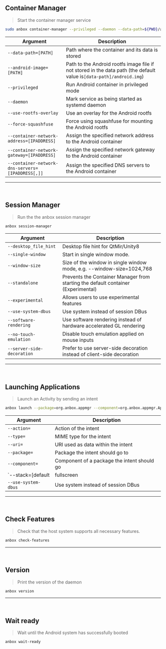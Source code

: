 ## **Container Manager**
> Start the container manager service
```sh
sudo anbox container-manager --privileged --daemon --data-path=${PWD}/anbox-data --android-image=${PWD}/android.img
```
| Argument  | Description |
| ------------- | ------------- |
| `--data-path=[PATH]`  | Path where the container and its data is stored |
| `--android-image=[PATH]`  | Path to the Android rootfs image file if not stored in the data path (the default value is`[data-path]/android.img`)  |
| `--privileged`  | Run Android container in privileged mode |
| `--daemon`  | Mark service as being started as systemd daemon |
| `--use-rootfs-overlay` | Use an overlay for the Android rootfs |
| `--force-squashfuse` | Force using squashfuse for mounting the Android rootfs |
| `--container-network-address=[IPADDRESS]` | Assign the specified network address to the Android container |
| `--container-network-gateway=[IPADDRESS]` | Assign the specified network gateway to the Android container |
| `--container-network-dns-servers=[IPADDRESS[,]]` | Assign the specified DNS servers to the Android container |
____


&nbsp;
## **Session Manager**
> Run the the anbox session manager
```sh
anbox session-manager
```
| Argument  | Description |
| ------------- | ------------- |
| `--desktop_file_hint` | Desktop file hint for QtMir/Unity8 |
| `--single-window` | Start in single window mode. |
| `--window-size` | Size of the window in single window mode, e.g. --window-size=1024,768 |
| `--standalone` | Prevents the Container Manager from starting the default container (Experimental) |
| `--experimental` | Allows users to use experimental features |
| `--use-system-dbus` | Use system instead of session DBus |
| `--software-rendering` | Use software rendering instead of hardware accelerated GL rendering |
| `--no-touch-emulation` | Disable touch emulation applied on mouse inputs |
| `--server-side-decoration` | Prefer to use server-side decoration instead of client-side decoration |
____
&nbsp;


## **Launching Applications**
> Launch an Activity by sending an intent
```sh
anbox launch --package=org.anbox.appmgr --component=org.anbox.appmgr.AppViewActivity
```
| Argument  | Description |
| ------------- | ------------- |
| `--action=` | Action of the intent |
| `--type=` | MIME type for the intent |
| `--uri=` | URI used as data within the intent |
| `--package=` | Package the intent should go to |
| `--component=` | Component of a package the intent should go |
| `--stack=[default|fullscreen|freeform]` | Which window stack the activity should be started on |
| `--use-system-dbus` | Use system instead of session DBus |
____
&nbsp;


## **Check Features**
> Check that the host system supports all necessary features.
```sh
anbox check-features
```
____
&nbsp;
## **Version**
> Print the version of the daemon
```sh
anbox version
```
____
&nbsp;
## **Wait ready**
> Wait until the Android system has successfully booted
```
anbox wait-ready
```
